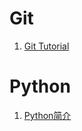 # Git
1. [Git Tutorial](https://github.com/Microstrong0305/Python-Tutorial-and-Git-Tutorial/tree/master/git_guide)

# Python
1. [Python简介](##)
